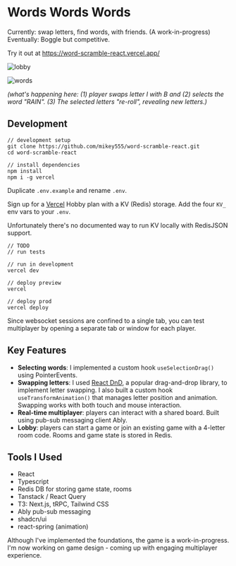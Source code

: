 # Words Words Words

Currently: swap letters, find words, with friends. (A work-in-progress)
<br/>
Eventually: Boggle but competitive.

Try it out at https://word-scramble-react.vercel.app/

![lobby](https://github.com/mikey555/word-scramble-react/assets/983004/173d9b91-8ec2-40f1-a4aa-17f00ddf4ec8)

![words](https://github.com/mikey555/word-scramble-react/assets/983004/78bfc29b-fa85-45d3-b31a-ff73200a4ec5)


<p><i>(what's happening here: (1) player swaps letter I with B and (2) selects the word "RAIN". (3) The selected letters "re-roll", revealing new letters.)</i></p>

## Development
```
// development setup
git clone https://github.com/mikey555/word-scramble-react.git
cd word-scramble-react

// install dependencies
npm install
npm i -g vercel
```
Duplicate `.env.example` and rename `.env`.

Sign up for a [Vercel](https://vercel.com/) Hobby plan with a KV (Redis) storage. Add the four `KV_` env vars to your `.env`.

Unfortunately there's no documented way to run KV locally with RedisJSON support.
```
// TODO
// run tests

// run in development
vercel dev

// deploy preview
vercel

// deploy prod
vercel deploy
```
Since websocket sessions are confined to a single tab, you can test multiplayer by opening a separate tab or window for each player.

##

## Key Features
- **Selecting words**: I implemented a custom hook `useSelectionDrag()` using PointerEvents.
- **Swapping letters**: I used [React DnD](https://react-dnd.github.io/react-dnd/about), a popular drag-and-drop library, to implement letter swapping. I also built a custom hook `useTransformAnimation()` that manages letter position and animation. Swapping works with both touch and mouse interaction.
- **Real-time multiplayer**: players can interact with a shared board. Built using pub-sub messaging client Ably.
- **Lobby**: players can start a game or join an existing game with a 4-letter room code. Rooms and game state is stored in Redis.

## Tools I Used
- React
- Typescript
- Redis DB for storing game state, rooms
- Tanstack / React Query
- T3: Next.js, tRPC, Tailwind CSS
- Ably pub-sub messaging
- shadcn/ui
- react-spring (animation)

Although I've implemented the foundations, the game is a work-in-progress. I'm now working on game design - coming up with engaging multiplayer experience.
